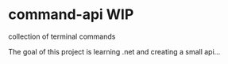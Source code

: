 # command-api WIP
collection of terminal commands

The goal of this project is learning .net and creating a small api...

